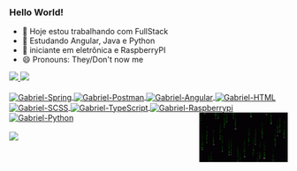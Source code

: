 ### Hello World!

- 🔭 Hoje estou trabalhando com FullStack
- 🌱 Estudando Angular, Java e Python
- 🔧 iniciante em eletrônica e RaspberryPI
- 😄 Pronouns: They/Don't now me

<div>
  <a href="https://beacons.ai/Gabriel0846">
  <img height="180em" src="https://github-readme-stats.vercel.app/api?username=Gabriel0846&show_icons=true&theme=dark&include_all_commits=true&count_private=true"/>
  <img height="180em" src="https://github-readme-stats.vercel.app/api/top-langs/?username=Gabriel0846&layout=compact&langs_count=16&theme=dark"/>
</div>

<div style="display: inline_black"><br>
  <img align="center" alt="Gabriel-Spring" height="30" width"40" src="https://cdn.jsdelivr.net/gh/devicons/devicon@latest/icons/spring/spring-original.svg" />
  <img align="center" alt="Gabriel-Postman" height="30" width"40" src="https://cdn.jsdelivr.net/gh/devicons/devicon@latest/icons/postman/postman-original.svg" />
  <img align="center" alt="Gabriel-Angular" height="30" width"40" src="https://cdn.jsdelivr.net/gh/devicons/devicon@latest/icons/angular/angular-original.svg" />
  <img align="center" alt="Gabriel-HTML" height="30" width"40" src="https://cdn.jsdelivr.net/gh/devicons/devicon@latest/icons/html5/html5-original-wordmark.svg" />
  <img align="center" alt="Gabriel-SCSS" height="30" width"40" src="https://cdn.jsdelivr.net/gh/devicons/devicon@latest/icons/sass/sass-original.svg" />
  <img align="center" alt="Gabriel-TypeScript" height="30" width"40" src="https://cdn.jsdelivr.net/gh/devicons/devicon@latest/icons/typescript/typescript-original.svg" />
  <img align="center" alt="Gabriel-Raspberrypi" height="30" width"40" src="https://cdn.jsdelivr.net/gh/devicons/devicon@latest/icons/raspberrypi/raspberrypi-original.svg" />
  <img align="center" alt="Gabriel-Python" height="30" width"40" src="https://cdn.jsdelivr.net/gh/devicons/devicon@latest/icons/python/python-original.svg" />
  <img align="right" alt="gif_dispenser" height="90" width"30" src="https://github.com/Gabriel0846/Gabriel0846/blob/main/matrix.gif">
</div>
  
<div><br>
  <a href="https://br.linkedin.com/in/gabriel-lopes-9169aa202" target="_blank"><img src="https://img.shields.io/badge/LinkedIn-0077B5?style=for-the-badge&logo=linkedin&logoColor=white" target"_bank"</a>
</div>


